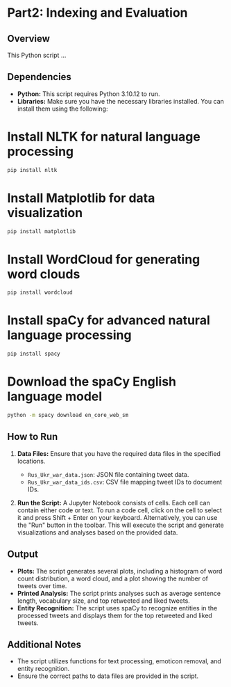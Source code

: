 # Part2: Indexing and Evaluation

## Overview

This Python script ...

## Dependencies

- **Python:** This script requires Python 3.10.12 to run.
- **Libraries:** Make sure you have the necessary libraries installed. You can install them using the following:

# Install NLTK for natural language processing
```bash
pip install nltk
```

# Install Matplotlib for data visualization
```bash
pip install matplotlib
```

# Install WordCloud for generating word clouds
```bash
pip install wordcloud
```

# Install spaCy for advanced natural language processing
```bash
pip install spacy
```

# Download the spaCy English language model
```bash
python -m spacy download en_core_web_sm
```

## How to Run

1. **Data Files:** Ensure that you have the required data files in the specified locations.
   - `Rus_Ukr_war_data.json`: JSON file containing tweet data.
   - `Rus_Ukr_war_data_ids.csv`: CSV file mapping tweet IDs to document IDs.

2. **Run the Script:**
   A Jupyter Notebook consists of cells. Each cell can contain either code or text.
   To run a code cell, click on the cell to select it and press Shift + Enter on your keyboard. Alternatively, you can use the "Run" button in the toolbar.
   This will execute the script and generate visualizations and analyses based on the provided data.

## Output

- **Plots:** The script generates several plots, including a histogram of word count distribution, a word cloud, and a plot showing the number of tweets over time.
- **Printed Analysis:** The script prints analyses such as average sentence length, vocabulary size, and top retweeted and liked tweets.
- **Entity Recognition:** The script uses spaCy to recognize entities in the processed tweets and displays them for the top retweeted and liked tweets.

## Additional Notes

- The script utilizes functions for text processing, emoticon removal, and entity recognition.
- Ensure the correct paths to data files are provided in the script.

